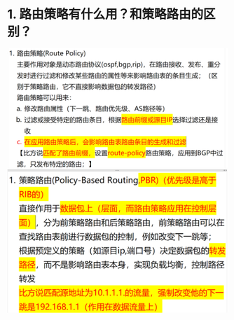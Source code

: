 # 1. 路由策略有什么用？和策略路由的区别？

![alt text](images/面试题---路由策略基础/image.png)
![alt text](images/面试题---路由策略基础/image-2.png)

